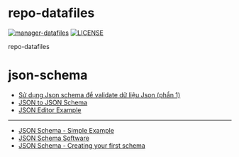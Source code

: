# repo-datafiles
[![manager-datafiles](https://img.shields.io/badge/NQDEV-repo_datafiles-brightgreen.svg)](https://datas.quyit.id.vn)
[![LICENSE](https://img.shields.io/badge/license_scan-passing-brightgreen.svg)](https://datas.quyit.id.vn/LICENSE)

repo-datafiles

# json-schema
- [Sử dụng Json schema để validate dữ liệu Json (phần 1)](https://viblo.asia/p/su-dung-json-schema-de-validate-du-lieu-json-phan-1-WrJeYXVNGVO)
- [JSON to JSON Schema](https://transform.tools/json-to-json-schema)
- [JSON Editor Example](https://www.jeremydorn.com/json-editor)
---
- [JSON Schema - Simple Example](https://json-schema.github.io/json-schema/example1.html)
- [JSON Schema Software](https://json-schema.github.io/json-schema/implementations.html)
- [JSON Schema - Creating your first schema](https://json-schema.org/learn/getting-started-step-by-step)